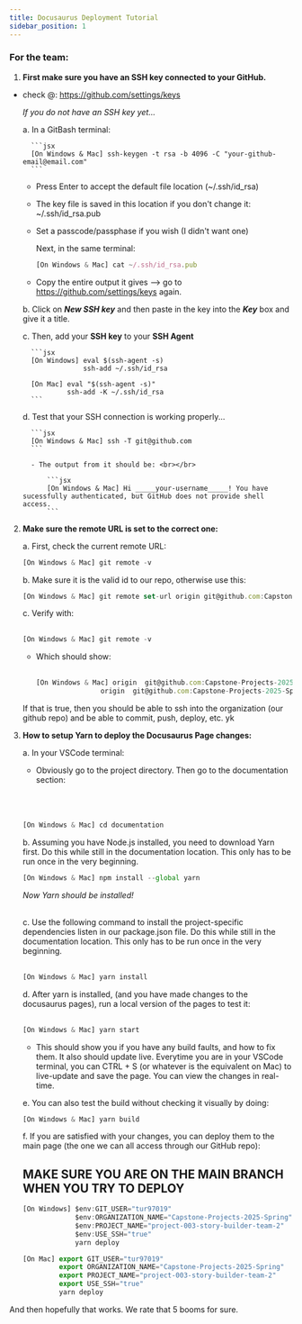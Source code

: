 ```yaml
---
title: Docusaurus Deployment Tutorial
sidebar_position: 1
---
```


### For the team:

1. **First make sure you have an SSH key connected to your GitHub.**

- check @: https://github.com/settings/keys

    *If you do not have an SSH key yet...* 
    
    a. In a GitBash terminal:

        ```jsx
        [On Windows & Mac] ssh-keygen -t rsa -b 4096 -C "your-github-email@email.com"
        ```
    - Press Enter to accept the default file location (~/.ssh/id_rsa)
    - The key file is saved in this location if you don't change it: ~/.ssh/id_rsa.pub
    - Set a passcode/passphase if you wish (I didn't want one)

        Next, in the same terminal:

        ```jsx
        [On Windows & Mac] cat ~/.ssh/id_rsa.pub
        ```

    - Copy the entire output it gives --> go to https://github.com/settings/keys again.

    b. Click on ***New SSH key*** and then paste in the key into the ***Key*** box and give it a title.

    c. Then, add your **SSH key** to your **SSH Agent**

        ```jsx
        [On Windows] eval $(ssh-agent -s)
                     ssh-add ~/.ssh/id_rsa

        [On Mac] eval "$(ssh-agent -s)"
                 ssh-add -K ~/.ssh/id_rsa
        ```
    
    d. Test that your SSH connection is working properly...

        ```jsx
        [On Windows & Mac] ssh -T git@github.com
        ```

        - The output from it should be: <br></br>

            ```jsx
            [On Windows & Mac] Hi _____your-username_____! You have sucessfully authenticated, but GitHub does not provide shell access.
            ```
2. **Make sure the remote URL is set to the correct one:**

    a. First, check the current remote URL:

    ```jsx
    [On Windows & Mac] git remote -v
    ```
    
    b. Make sure it is the valid id to our repo, otherwise use this:

    ```jsx
    [On Windows & Mac] git remote set-url origin git@github.com:Capstone-Projects-2025-Spring/project-003-story-builder-team-2.git
    ```

    c. Verify with: <br></br>

    ```jsx
    [On Windows & Mac] git remote -v
    ```

    - Which should show: <br></br>

        ```jsx
        [On Windows & Mac] origin  git@github.com:Capstone-Projects-2025-Spring/project-003-story-builder-team-2.git (fetch)
                        origin  git@github.com:Capstone-Projects-2025-Spring/project-003-story-builder-team-2.git (push)
        ```

    If that is true, then you should be able to ssh into the organization (our github repo) and be able to commit, push, deploy, etc. yk

2. **How to setup Yarn to deploy the Docusaurus Page changes:**    

    a. In your VSCode terminal:

    - Obviously go to the project directory. Then go to the documentation section: <br></br><br></br>

    ```jsx
    [On Windows & Mac] cd documentation
    ```

    b. Assuming you have Node.js installed, you need to download Yarn first. Do this while still in the documentation location. This only has to be run once in the very beginning.

    ```jsx
    [On Windows & Mac] npm install --global yarn
    ```

    *Now Yarn should be installed!* <br></br>

    c. Use the following command to install the project-specific dependencies listen in our package.json file. Do this while still in the documentation location. This only has to be run once in the very beginning. <br></br>

    ```jsx
    [On Windows & Mac] yarn install
    ```

    d. After yarn is installed, (and you have made changes to the docusaurus pages), run a local version of the pages to test it: <br></br>

    ```jsx
    [On Windows & Mac] yarn start
    ```

    - This should show you if you have any build faults, and how to fix them. It also should update live. Everytime you are in your VSCode terminal, you can CTRL + S (or whatever is the equivalent on Mac) to live-update and save the page. You can view the changes in real-time.

    e. You can also test the build without checking it visually by doing:

    ```jsx
    [On Windows & Mac] yarn build
    ```

    f. If you are satisfied with your changes, you can deploy them to the main page (the one we can all access through our GitHub repo):

    ## MAKE SURE YOU ARE ON THE MAIN BRANCH WHEN YOU TRY TO DEPLOY

    ```jsx
    [On Windows] $env:GIT_USER="tur97019"
                 $env:ORGANIZATION_NAME="Capstone-Projects-2025-Spring"
                 $env:PROJECT_NAME="project-003-story-builder-team-2"
                 $env:USE_SSH="true"
                 yarn deploy

    [On Mac] export GIT_USER="tur97019"
             export ORGANIZATION_NAME="Capstone-Projects-2025-Spring"
             export PROJECT_NAME="project-003-story-builder-team-2"
             export USE_SSH="true"
             yarn deploy
    ```

And then hopefully that works. We rate that 5 booms for sure.